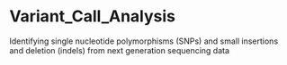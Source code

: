 # Variant_Call_Analysis
Identifying single nucleotide polymorphisms (SNPs) and small insertions and deletion (indels) from next generation sequencing data
